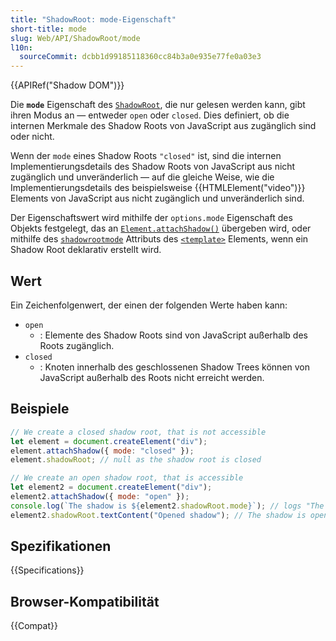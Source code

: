 ```yaml
---
title: "ShadowRoot: mode-Eigenschaft"
short-title: mode
slug: Web/API/ShadowRoot/mode
l10n:
  sourceCommit: dcbb1d99185118360cc84b3a0e935e77fe0a03e3
---
```


{{APIRef("Shadow DOM")}}

Die **`mode`** Eigenschaft des [`ShadowRoot`](/de/docs/Web/API/ShadowRoot), die nur gelesen werden kann, gibt ihren Modus an — entweder `open` oder `closed`.
Dies definiert, ob die internen Merkmale des Shadow Roots von JavaScript aus zugänglich sind oder nicht.

Wenn der `mode` eines Shadow Roots `"closed"` ist, sind die internen Implementierungsdetails des Shadow Roots von JavaScript aus nicht zugänglich und unveränderlich — auf die gleiche Weise, wie die Implementierungsdetails des beispielsweise {{HTMLElement("video")}} Elements von JavaScript aus nicht zugänglich und unveränderlich sind.

Der Eigenschaftswert wird mithilfe der `options.mode` Eigenschaft des Objekts festgelegt, das an [`Element.attachShadow()`](/de/docs/Web/API/Element/attachShadow) übergeben wird, oder mithilfe des [`shadowrootmode`](/de/docs/Web/HTML/Element/template#shadowrootmode) Attributs des [`<template>`](/de/docs/Web/HTML/Element/template) Elements, wenn ein Shadow Root deklarativ erstellt wird.

## Wert

Ein Zeichenfolgenwert, der einen der folgenden Werte haben kann:

- `open`
  - : Elemente des Shadow Roots sind von JavaScript außerhalb des Roots zugänglich.
- `closed`
  - : Knoten innerhalb des geschlossenen Shadow Trees können von JavaScript außerhalb des Roots nicht erreicht werden.

## Beispiele

```js
// We create a closed shadow root, that is not accessible
let element = document.createElement("div");
element.attachShadow({ mode: "closed" });
element.shadowRoot; // null as the shadow root is closed

// We create an open shadow root, that is accessible
let element2 = document.createElement("div");
element2.attachShadow({ mode: "open" });
console.log(`The shadow is ${element2.shadowRoot.mode}`); // logs "The shadow is open"
element2.shadowRoot.textContent("Opened shadow"); // The shadow is open, we can access it from outside
```

## Spezifikationen

{{Specifications}}

## Browser-Kompatibilität

{{Compat}}
